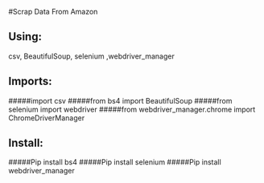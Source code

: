 #Scrap Data From Amazon
## Using:
csv, BeautifulSoup, selenium ,webdriver_manager
## Imports:
#####import csv
#####from bs4 import BeautifulSoup
#####from selenium import webdriver
#####from webdriver_manager.chrome import ChromeDriverManager
## Install:
#####Pip install bs4
#####Pip install selenium
#####Pip install webdriver_manager